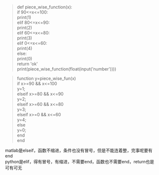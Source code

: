 > def piece_wise_function(x):  
> if 90<=x<=100:  
> print(1)  
> elif 80<=x<=90:  
> print(2)  
> elif 60<=x<=80:  
> print(3)  
> elif 0<=x<=60:  
> print(4)  
> else:  
> print(0)  
> return 'ok'  
> print(piece_wise_function(float(input('number'))))



> function y=piece_wise_fun(x)  
> if x>=90 && x<=100  
> y=1;  
> elseif x>=80 && x<=90  
> y=2;  
> elseif x>=60 && x<=80  
> y=3;  
> elseif x>=0 && x<=60  
> y=4;  
> else  
> y=0;  
> end  
> end

matlab是elseif，函数不缩进，条件也没有冒号，但是不能连着整，完事呢要有end  
python是elif，得有冒号，有缩进，不需要end，函数也不需要end，return也是可有可无